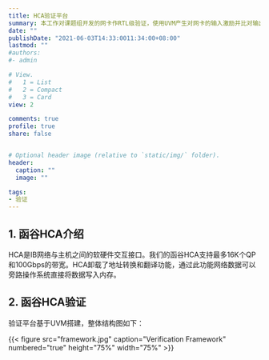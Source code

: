 ```yaml
---
title: HCA验证平台
summary: 本工作对课题组开发的网卡作RTL级验证，使用UVM产生对网卡的输入激励并比对输出结果。
date: ""
publishDate: "2021-06-03T14:33:0011:34:00+08:00"
lastmod: ""
#authors:
#- admin

# View.
#   1 = List
#   2 = Compact
#   3 = Card
view: 2

comments: true
profile: true
share: false


# Optional header image (relative to `static/img/` folder).
header:
  caption: ""
  image: ""

tags:
- 验证
---
```


## **1. 函谷HCA介绍**
HCA是IB网络与主机之间的软硬件交互接口。我们的函谷HCA支持最多16K个QP和100Gbps的带宽。HCA卸载了地址转换和翻译功能，通过此功能网络数据可以旁路操作系统直接将数据写入内存。

## **2. 函谷HCA验证**
验证平台基于UVM搭建，整体结构图如下：

{{< figure src="framework.jpg" caption="Verification Framework" numbered="true" height="75%" width="75%" >}}